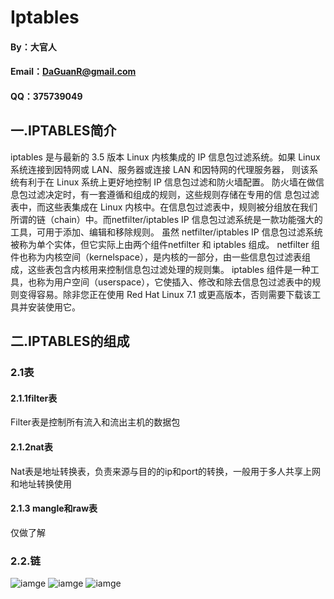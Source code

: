 # Iptables 
#### By：大官人
#### Email：DaGuanR@gmail.com
#### QQ：375739049
## 一.IPTABLES简介
iptables 是与最新的 3.5 版本 Linux 内核集成的 IP 信息包过滤系统。如果 Linux 系统连接到因特网或 LAN、服务器或连接 LAN 和因特网的代理服务器， 则该系统有利于在 Linux 系统上更好地控制 IP 信息包过滤和防火墙配置。
防火墙在做信息包过滤决定时，有一套遵循和组成的规则，这些规则存储在专用的信 息包过滤表中，而这些表集成在 Linux 内核中。在信息包过滤表中，规则被分组放在我们所谓的链（chain）中。而netfilter/iptables IP 信息包过滤系统是一款功能强大的工具，可用于添加、编辑和移除规则。
虽然 netfilter/iptables IP 信息包过滤系统被称为单个实体，但它实际上由两个组件netfilter 和 iptables 组成。
netfilter 组件也称为内核空间（kernelspace），是内核的一部分，由一些信息包过滤表组成，这些表包含内核用来控制信息包过滤处理的规则集。
iptables 组件是一种工具，也称为用户空间（userspace），它使插入、修改和除去信息包过滤表中的规则变得容易。除非您正在使用 Red Hat Linux 7.1 或更高版本，否则需要下载该工具并安装使用它。
## 二.IPTABLES的组成
### 2.1表
#### 2.1.1filter表
Filter表是控制所有流入和流出主机的数据包
#### 2.1.2nat表
Nat表是地址转换表，负责来源与目的的ip和port的转换，一般用于多人共享上网和地址转换使用
#### 2.1.3 mangle和raw表
仅做了解
### 2.2.链
![iamge](https://github.com/yangzinan/Operations/blob/master/iamge/iptables/01.png?raw=true)
![iamge](https://github.com/yangzinan/Operations/blob/master/iamge/iptables/02.png?raw=true)
![iamge](https://github.com/yangzinan/Operations/blob/master/iamge/iptables/03.png?raw=true)


